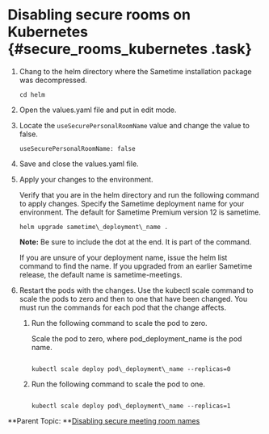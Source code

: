 # Disabling secure rooms on Kubernetes {#secure_rooms_kubernetes .task}

1.  Chang to the helm directory where the Sametime installation package was decompressed.

    ``` {#codeblock_rbc_4km_s5b}
    cd helm
    ```

2.  Open the values.yaml file and put in edit mode.

3.  Locate the `useSecurePersonalRoomName` value and change the value to false.

    ``` {#codeblock_ucj_5km_s5b}
    useSecurePersonalRoomName: false
    
    ```

4.  Save and close the values.yaml file.

5.  Apply your changes to the environment.

    Verify that you are in the helm directory and run the following command to apply changes. Specify the Sametime deployment name for your environment. The default for Sametime Premium version 12 is sametime.

    ``` {#codeblock_iyn_51d_d5b}
    helm upgrade sametime\_deployment\_name .
    ```

    **Note:** Be sure to include the dot at the end. It is part of the command.

    If you are unsure of your deployment name, issue the helm list command to find the name. If you upgraded from an earlier Sametime release, the default name is sametime-meetings.

6.  Restart the pods with the changes. Use the kubectl scale command to scale the pods to zero and then to one that have been changed. You must run the commands for each pod that the change affects.

    1.  Run the following command to scale the pod to zero.

        Scale the pod to zero, where pod\_deployment\_name is the pod name.

        ``` {#codeblock_cwz_mwc_d5b}
        
        kubectl scale deploy pod\_deployment\_name --replicas=0
        
        ```

    2.  Run the following command to scale the pod to one.

        ``` {#codeblock_i2c_4wc_d5b}
        
        kubectl scale deploy pod\_deployment\_name --replicas=1
        ```


**Parent Topic:  **[Disabling secure meeting room names](secure_rooms.md)

